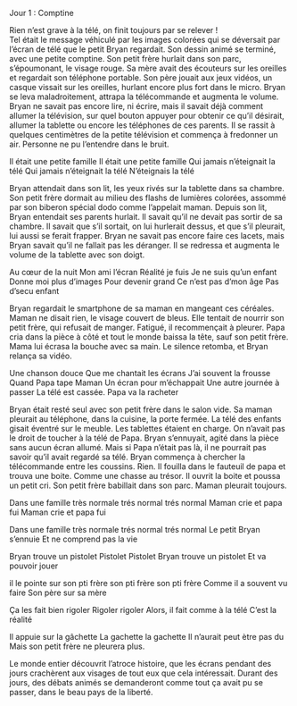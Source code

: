 Jour 1 : Comptine

Rien n’est grave à la télé, on finit toujours par se relever !  
Tel était le message véhiculé par les images colorées qui se déversait par l’écran de télé que le petit Bryan regardait. Son dessin animé se terminé, avec une petite comptine. Son petit frère hurlait dans son parc, s’époumonant, le visage rouge. Sa mère avait des écouteurs sur les oreilles et regardait son téléphone portable. Son père jouait aux jeux vidéos, un casque vissait sur les oreilles, hurlant encore plus fort dans le micro. Bryan se leva maladroitement, attrapa la télécommande et augmenta le volume. Bryan ne savait pas encore lire, ni écrire, mais il savait déjà comment allumer la télévision, sur quel bouton appuyer pour obtenir ce qu’il désirait, allumer la tablette ou encore les téléphones de ces parents. Il se rassit à quelques centimètres de la petite télévision et commença à fredonner un air. Personne ne pu l’entendre dans le bruit. 

Il était une petite famille
Il était une petite famille
Qui jamais n’éteignait la télé 
Qui jamais n’éteignait la télé 
N’éteignais la télé 

Bryan attendait dans son lit, les yeux rivés sur la tablette dans sa chambre. Son petit frère dormait au milieu des flashs de lumières colorées, assommé par son biberon spécial dodo comme l’appelait maman. Depuis son lit, Bryan entendait ses parents hurlait. Il savait qu’il ne devait pas sortir de sa chambre. Il savait que s’il sortait, on lui hurlerait dessus, et que s’il pleurait, lui aussi se ferait frapper. Bryan ne savait pas encore faire ces lacets, mais Bryan savait qu’il ne fallait pas les déranger. Il se redressa et augmenta le volume de la tablette avec son doigt.

Au cœur de la nuit 
Mon ami l’écran 
Réalité je fuis 
Je ne suis qu’un enfant 
Donne moi plus d’images
Pour devenir grand
Ce n’est pas d’mon âge 
Pas d’secu enfant 

Bryan regardait le smartphone de sa maman en mangeant ces céréales. Maman ne disait rien, le visage couvert de bleus. Elle tentait de nourrir son petit frère, qui refusait de manger. Fatigué, il recommençait à pleurer. Papa cria dans la pièce à côté et tout le monde baissa la tête, sauf son petit frère. Mama lui écrasa la bouche avec sa main. Le silence retomba, et Bryan relança sa vidéo.






Une chanson douce 
Que me chantait les écrans
J’ai souvent la frousse
Quand Papa tape Maman 
Un écran pour m’échappait
Une autre journée à passer
La télé est cassée.
Papa va la racheter


 Bryan était resté seul avec son petit frère dans le salon vide. Sa maman pleurait au téléphone, dans la cuisine, la porte fermée. La télé des enfants gisait éventré sur le meuble. Les tablettes étaient en charge. On n’avait pas le droit de toucher à la télé de Papa. Bryan s’ennuyait, agité dans la pièce sans aucun écran allumé. Mais si Papa n’était pas là, il ne pourrait pas savoir qu’il avait regardé sa télé. Bryan commença à chercher la télécommande entre les coussins. Rien. Il fouilla dans le fauteuil de papa et trouva une boite. Comme une chasse au trésor. Il ouvrit la boite et poussa un petit cri. Son petit frère babillait dans son parc. Maman pleurait toujours.

Dans une famille très normale
trés normal trés normal
Maman crie et papa fui
Maman crie et papa fui

Dans une famille très normale
trés normal trés normal
Le petit Bryan s’ennuie 
Et ne comprend pas la vie

Bryan trouve un pistolet 
Pistolet Pistolet
Bryan trouve un pistolet
Et va pouvoir jouer

il le pointe sur son pti frère 
son pti frère son pti frère
Comme il a souvent vu faire
Son père sur sa mère 

Ça les fait bien rigoler
Rigoler rigoler 
Alors, il fait comme à la télé
C’est la réalité 

Il appuie sur la gâchette 
La gachette la gachette 
Il n’aurait peut ètre pas du
Mais son petit frère ne pleurera plus.



Le monde entier découvrit l’atroce histoire, que les écrans pendant des jours crachèrent aux visages de tout eux que cela intéressait. Durant des jours, des débats animés se demanderont comme tout ça avait pu se passer, dans le beau pays de la liberté. 
